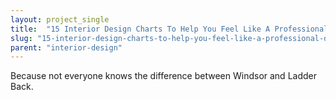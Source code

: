 ```yaml
---
layout: project_single
title:  "15 Interior Design Charts To Help You Feel Like A Professional Decorator"
slug: "15-interior-design-charts-to-help-you-feel-like-a-professional-decorator"
parent: "interior-design"
---
```

Because not everyone knows the difference between Windsor and Ladder Back.​